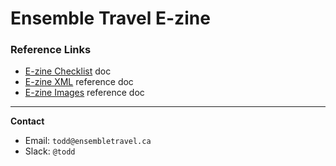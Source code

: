 # Ensemble Travel E-zine

### Reference Links
- [E-zine Checklist](https://docs.google.com/spreadsheets/d/1a7yD2zMODWAoCpqTGTwE3tc1wInXqXp_jM80IOfOOsk/edit?usp=sharing) doc
- [E-zine XML](https://slack-files.com/T5MRT4MLL-FP5RC2GR4-58712652bc) reference doc
- [E-zine Images](https://slack-files.com/T5MRT4MLL-FNRCSTXS6-b712c36a06) reference doc

---

**Contact**
- Email: `todd@ensembletravel.ca`
- Slack: `@todd`

